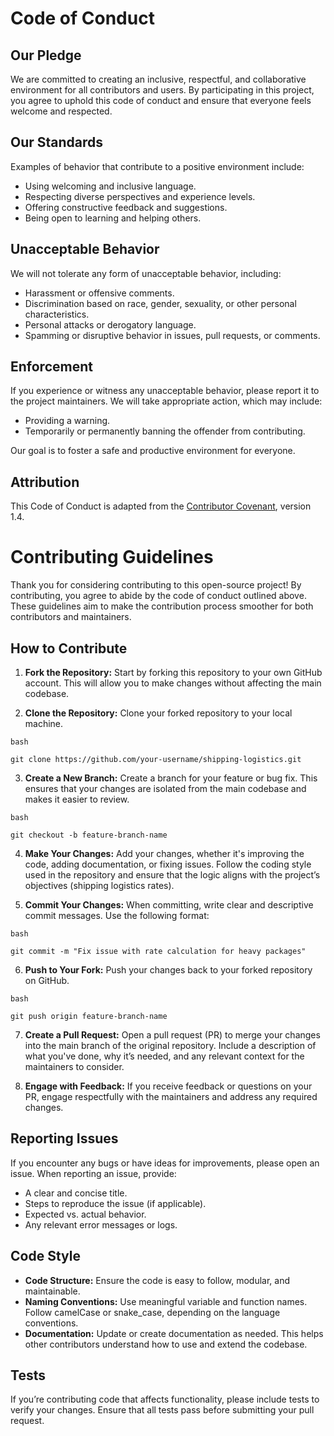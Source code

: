 # Code of Conduct

## Our Pledge
We are committed to creating an inclusive, respectful, and collaborative environment for all contributors and users. By participating in this project, you agree to uphold this code of conduct and ensure that everyone feels welcome and respected.

## Our Standards
Examples of behavior that contribute to a positive environment include:

* Using welcoming and inclusive language.
* Respecting diverse perspectives and experience levels.
* Offering constructive feedback and suggestions.
* Being open to learning and helping others.

## Unacceptable Behavior
We will not tolerate any form of unacceptable behavior, including:

* Harassment or offensive comments.
* Discrimination based on race, gender, sexuality, or other personal characteristics.
* Personal attacks or derogatory language.
* Spamming or disruptive behavior in issues, pull requests, or comments.

## Enforcement
If you experience or witness any unacceptable behavior, please report it to the project maintainers. We will take appropriate action, which may include:

* Providing a warning.
* Temporarily or permanently banning the offender from contributing.

Our goal is to foster a safe and productive environment for everyone.

## Attribution

This Code of Conduct is adapted from the [Contributor Covenant](https://www.contributor-covenant.org/), version 1.4.



# Contributing Guidelines
Thank you for considering contributing to this open-source project! By contributing, you agree to abide by the code of conduct outlined above. These guidelines aim to make the contribution process smoother for both contributors and maintainers.


## How to Contribute

1. **Fork the Repository:** Start by forking this repository to your own GitHub account. This will allow you to make changes without affecting the main codebase.

2. **Clone the Repository:** Clone your forked repository to your local machine.
    
```
bash

git clone https://github.com/your-username/shipping-logistics.git
```

3. **Create a New Branch:** Create a branch for your feature or bug fix. This ensures that your changes are isolated from the main codebase and makes it easier to review.

```
bash

git checkout -b feature-branch-name
```

4. **Make Your Changes:** Add your changes, whether it's improving the code, adding documentation, or fixing issues. Follow the coding style used in the repository and ensure that the logic aligns with the project’s objectives    (shipping logistics rates).

5. **Commit Your Changes:** When committing, write clear and descriptive commit messages. Use the following format:

```
bash

git commit -m "Fix issue with rate calculation for heavy packages"
```

6. **Push to Your Fork:** Push your changes back to your forked repository on GitHub.

```
bash

git push origin feature-branch-name
```

7. **Create a Pull Request:** Open a pull request (PR) to merge your changes into the main branch of the original repository. Include a description of what you've done, why it’s needed, and any relevant context for the maintainers to consider.

8. **Engage with Feedback:** If you receive feedback or questions on your PR, engage respectfully with the maintainers and address any required changes.

## Reporting Issues
If you encounter any bugs or have ideas for improvements, please open an issue. When reporting an issue, provide:
* A clear and concise title.
* Steps to reproduce the issue (if applicable).
* Expected vs. actual behavior.
* Any relevant error messages or logs.

## Code Style
* **Code Structure:** Ensure the code is easy to follow, modular, and maintainable.
* **Naming Conventions:** Use meaningful variable and function names. Follow camelCase or snake_case, depending on the language conventions.
* **Documentation:** Update or create documentation as needed. This helps other contributors understand how to use and extend the codebase.

## Tests

If you’re contributing code that affects functionality, please include tests to verify your changes. Ensure that all tests pass before submitting your pull request.

